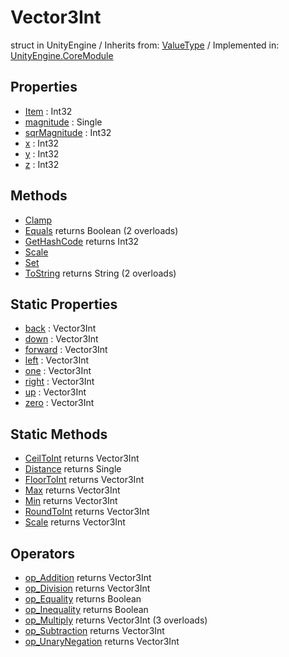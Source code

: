 # Vector3Int
struct in UnityEngine
 / Inherits from: <a href="https://docs.unity3d.com/6000.1/Documentation/ScriptReference/ValueType.html">ValueType</a> / Implemented in: <a href="https://docs.unity3d.com/6000.1/Documentation/ScriptReference/UnityEngine.CoreModule.html">UnityEngine.CoreModule</a>

## Properties
- <a href="https://docs.unity3d.com/6000.1/Documentation/ScriptReference/Vector3Int-Item.html">Item</a> : Int32
- <a href="https://docs.unity3d.com/6000.1/Documentation/ScriptReference/Vector3Int-magnitude.html">magnitude</a> : Single
- <a href="https://docs.unity3d.com/6000.1/Documentation/ScriptReference/Vector3Int-sqrMagnitude.html">sqrMagnitude</a> : Int32
- <a href="https://docs.unity3d.com/6000.1/Documentation/ScriptReference/Vector3Int-x.html">x</a> : Int32
- <a href="https://docs.unity3d.com/6000.1/Documentation/ScriptReference/Vector3Int-y.html">y</a> : Int32
- <a href="https://docs.unity3d.com/6000.1/Documentation/ScriptReference/Vector3Int-z.html">z</a> : Int32

## Methods
- <a href="https://docs.unity3d.com/6000.1/Documentation/ScriptReference/Vector3Int.Clamp.html">Clamp</a>
- <a href="https://docs.unity3d.com/6000.1/Documentation/ScriptReference/Vector3Int.Equals.html">Equals</a> returns Boolean (2 overloads)
- <a href="https://docs.unity3d.com/6000.1/Documentation/ScriptReference/Vector3Int.GetHashCode.html">GetHashCode</a> returns Int32
- <a href="https://docs.unity3d.com/6000.1/Documentation/ScriptReference/Vector3Int.Scale.html">Scale</a>
- <a href="https://docs.unity3d.com/6000.1/Documentation/ScriptReference/Vector3Int.Set.html">Set</a>
- <a href="https://docs.unity3d.com/6000.1/Documentation/ScriptReference/Vector3Int.ToString.html">ToString</a> returns String (2 overloads)

## Static Properties
- <a href="https://docs.unity3d.com/6000.1/Documentation/ScriptReference/Vector3Int-back.html">back</a> : Vector3Int
- <a href="https://docs.unity3d.com/6000.1/Documentation/ScriptReference/Vector3Int-down.html">down</a> : Vector3Int
- <a href="https://docs.unity3d.com/6000.1/Documentation/ScriptReference/Vector3Int-forward.html">forward</a> : Vector3Int
- <a href="https://docs.unity3d.com/6000.1/Documentation/ScriptReference/Vector3Int-left.html">left</a> : Vector3Int
- <a href="https://docs.unity3d.com/6000.1/Documentation/ScriptReference/Vector3Int-one.html">one</a> : Vector3Int
- <a href="https://docs.unity3d.com/6000.1/Documentation/ScriptReference/Vector3Int-right.html">right</a> : Vector3Int
- <a href="https://docs.unity3d.com/6000.1/Documentation/ScriptReference/Vector3Int-up.html">up</a> : Vector3Int
- <a href="https://docs.unity3d.com/6000.1/Documentation/ScriptReference/Vector3Int-zero.html">zero</a> : Vector3Int

## Static Methods
- <a href="https://docs.unity3d.com/6000.1/Documentation/ScriptReference/Vector3Int.CeilToInt.html">CeilToInt</a> returns Vector3Int
- <a href="https://docs.unity3d.com/6000.1/Documentation/ScriptReference/Vector3Int.Distance.html">Distance</a> returns Single
- <a href="https://docs.unity3d.com/6000.1/Documentation/ScriptReference/Vector3Int.FloorToInt.html">FloorToInt</a> returns Vector3Int
- <a href="https://docs.unity3d.com/6000.1/Documentation/ScriptReference/Vector3Int.Max.html">Max</a> returns Vector3Int
- <a href="https://docs.unity3d.com/6000.1/Documentation/ScriptReference/Vector3Int.Min.html">Min</a> returns Vector3Int
- <a href="https://docs.unity3d.com/6000.1/Documentation/ScriptReference/Vector3Int.RoundToInt.html">RoundToInt</a> returns Vector3Int
- <a href="https://docs.unity3d.com/6000.1/Documentation/ScriptReference/Vector3Int.Scale.html">Scale</a> returns Vector3Int

## Operators
- <a href="https://docs.unity3d.com/6000.1/Documentation/ScriptReference/Vector3Int.op_Addition.html">op_Addition</a> returns Vector3Int
- <a href="https://docs.unity3d.com/6000.1/Documentation/ScriptReference/Vector3Int.op_Division.html">op_Division</a> returns Vector3Int
- <a href="https://docs.unity3d.com/6000.1/Documentation/ScriptReference/Vector3Int.op_Equality.html">op_Equality</a> returns Boolean
- <a href="https://docs.unity3d.com/6000.1/Documentation/ScriptReference/Vector3Int.op_Inequality.html">op_Inequality</a> returns Boolean
- <a href="https://docs.unity3d.com/6000.1/Documentation/ScriptReference/Vector3Int.op_Multiply.html">op_Multiply</a> returns Vector3Int (3 overloads)
- <a href="https://docs.unity3d.com/6000.1/Documentation/ScriptReference/Vector3Int.op_Subtraction.html">op_Subtraction</a> returns Vector3Int
- <a href="https://docs.unity3d.com/6000.1/Documentation/ScriptReference/Vector3Int.op_UnaryNegation.html">op_UnaryNegation</a> returns Vector3Int

